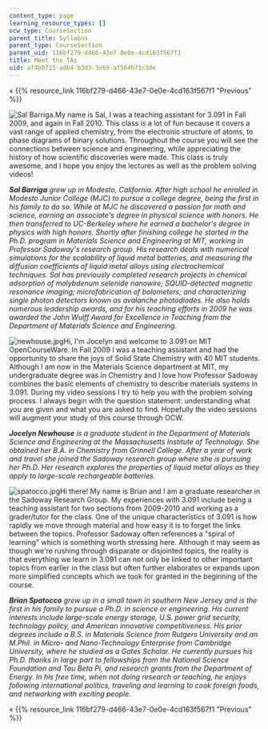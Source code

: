 ```yaml
---
content_type: page
learning_resource_types: []
ocw_type: CourseSection
parent_title: Syllabus
parent_type: CourseSection
parent_uid: 116bf279-d466-43e7-0e0e-4cd163f567f1
title: Meet the TAs
uid: af4b0715-adb4-b3d3-3e69-af564b71c30e
---
```


« {{% resource_link 116bf279-d466-43e7-0e0e-4cd163f567f1 "Previous" %}}

![Sal Barriga.](/courses/materials-science-and-engineering/3-091sc-introduction-to-solid-state-chemistry-fall-2010/syllabus/meet-the-tas/barriga.jpg)My name is Sal, I was a teaching assistant for 3.091 in Fall 2009, and again in Fall 2010. This class is a lot of fun because it covers a vast range of applied chemistry, from the electronic structure of atoms, to phase diagrams of binary solutions. Throughout the course you will see the connections between science and engineering, while appreciating the history of how scientific discoveries were made. This class is truly awesome, and I hope you enjoy the lectures as well as the problem solving videos!

_**Sal Barriga** grew up in Modesto, California. After high school he enrolled in Modesto Junior College (MJC) to pursue a college degree, being the first in his family to do so. While at MJC he discovered a passion for math and science, earning an associate's degree in physical science with honors. He then transferred to UC-Berkeley where he earned a bachelor's degree in physics with high honors. Shortly after finishing college he started in the Ph.D. program in Materials Science and Engineering at MIT, working in Professor Sadoway's research group. His research deals with numerical simulations for the scalability of liquid metal batteries, and measuring the diffusion coefficients of liquid metal alloys using electrochemical techniques. Sal has previously completed research projects in chemical adsorption of molybdenum selenide nanowire; SQUID-detected magnetic resonance imaging; microfabrication of bolometers; and characterizing single photon detectors known as avalanche photodiodes. He also holds numerous leadership awards, and for his teaching efforts in 2009 he was awarded the John Wulff Award for Excellence in Teaching from the Department of Materials Science and Engineering._

![newhouse.jpg](/courses/materials-science-and-engineering/3-091sc-introduction-to-solid-state-chemistry-fall-2010/syllabus/meet-the-tas/newhouse.jpg)Hi, I'm Jocelyn and welcome to 3.091 on MIT OpenCourseWare. In Fall 2009 I was a teaching assistant and had the opportunity to share the joys of Solid State Chemistry with 40 MIT students. Although I am now in the Materials Science department at MIT, my undergraduate degree was in Chemistry and I love how Professor Sadoway combines the basic elements of chemistry to describe materials systems in 3.091. During my video sessions I try to help you with the problem solving process. I always begin with the question statement: understanding what you are given and what you are asked to find. Hopefully the video sessions will augment your study of this course through OCW.

_**Jocelyn Newhouse** is a graduate student in the Department of Materials Science and Engineering at the Massachusetts Institute of Technology. She obtained her B.A. in Chemistry from Grinnell College. After a year of work and travel she joined the Sadoway research group where she is pursuing her Ph.D. Her research explores the properties of liquid metal alloys as they apply to large-scale rechargeable batteries._

![spatocco.jpg](/courses/materials-science-and-engineering/3-091sc-introduction-to-solid-state-chemistry-fall-2010/syllabus/meet-the-tas/spatocco.jpg)Hi there! My name is Brian and I am a graduate researcher in the Sadoway Research Group. My experiences with 3.091 include being a teaching assistant for two sections from 2009-2010 and working as a grader/tutor for the class. One of the unique characteristics of 3.091 is how rapidly we move through material and how easy it is to forget the links between the topics. Professor Sadoway often references a "spiral of learning" which is something worth stressing here. Although it may seem as though we're rushing through disparate or disjointed topics, the reality is that everything we learn in 3.091 can not only be linked to other important topics from earlier in the class but often further elaborates or expands upon more simplified concepts which we took for granted in the beginning of the course.

_**Brian Spatocco** grew up in a small town in southern New Jersey and is the first in his family to pursue a Ph.D. in science or engineering. His current interests include large-scale energy storage, U.S. power grid security, technology policy, and American innovative competitiveness. His prior degrees include a B.S. in Materials Science from Rutgers University and an M.Phil. in Micro- and Nano-Technology Enterprise from Cambridge University, where he studied as a Gates Scholar. He currently pursues his Ph.D. thanks in large part to fellowships from the National Science Foundation and Tau Beta Pi, and research grants from the Department of Energy. In his free time, when not doing research or teaching, he enjoys following international politics, traveling and learning to cook foreign foods, and networking with exciting people._

« {{% resource_link 116bf279-d466-43e7-0e0e-4cd163f567f1 "Previous" %}}